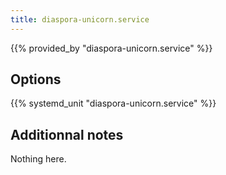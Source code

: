 ```yaml
---
title: diaspora-unicorn.service
---
```


{{% provided_by "diaspora-unicorn.service" %}}

## Options

{{% systemd_unit "diaspora-unicorn.service" %}}

## Additionnal notes

Nothing here.